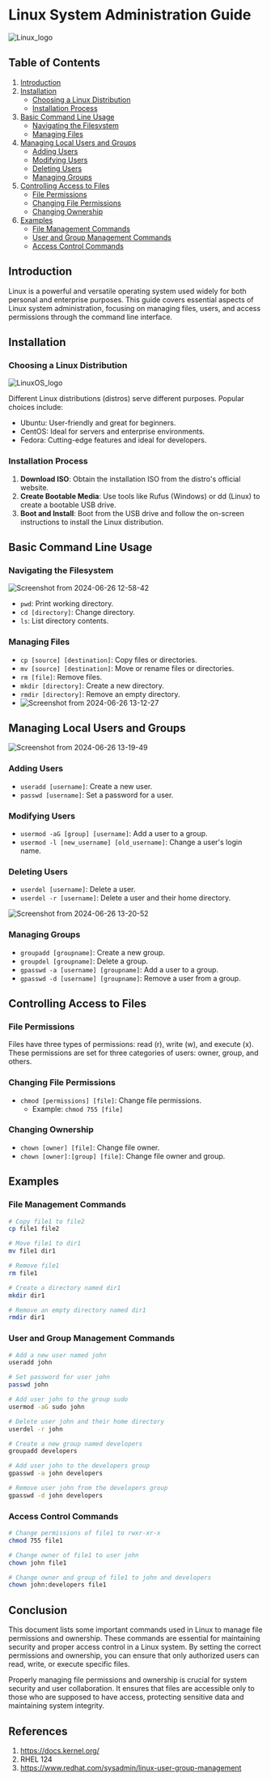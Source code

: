 # Linux System Administration Guide
![Linux_logo](https://media.licdn.com/dms/image/D4D12AQGxLt3lZb-3FA/article-cover_image-shrink_600_2000/0/1693882752310?e=2147483647&v=beta&t=oIqV0XAIi0Wqb8-HAFjyPP8310CE2rBd5paDKSryqcY)

## Table of Contents

1. [Introduction](#introduction)
2. [Installation](#installation)
    - [Choosing a Linux Distribution](#choosing-a-linux-distribution)
    - [Installation Process](#installation-process)
3. [Basic Command Line Usage](#basic-command-line-usage)
    - [Navigating the Filesystem](#navigating-the-filesystem)
    - [Managing Files](#managing-files)
4. [Managing Local Users and Groups](#managing-local-users-and-groups)
    - [Adding Users](#adding-users)
    - [Modifying Users](#modifying-users)
    - [Deleting Users](#deleting-users)
    - [Managing Groups](#managing-groups)
5. [Controlling Access to Files](#controlling-access-to-files)
    - [File Permissions](#file-permissions)
    - [Changing File Permissions](#changing-file-permissions)
    - [Changing Ownership](#changing-ownership)
6. [Examples](#examples)
    - [File Management Commands](#file-management-commands)
    - [User and Group Management Commands](#user-and-group-management-commands)
    - [Access Control Commands](#access-control-commands)

## Introduction

Linux is a powerful and versatile operating system used widely for both personal and enterprise purposes. This guide covers essential aspects of Linux system administration, focusing on managing files, users, and access permissions through the command line interface.

## Installation

### Choosing a Linux Distribution
![LinuxOS_logo](https://encrypted-tbn0.gstatic.com/images?q=tbn:ANd9GcRQOanYwFsE96GOEGBggdGBVx_GQUZQ1i5uow&s)

Different Linux distributions (distros) serve different purposes. Popular choices include:

- Ubuntu: User-friendly and great for beginners.
- CentOS: Ideal for servers and enterprise environments.
- Fedora: Cutting-edge features and ideal for developers.

### Installation Process

1. **Download ISO**: Obtain the installation ISO from the distro's official website.
2. **Create Bootable Media**: Use tools like Rufus (Windows) or dd (Linux) to create a bootable USB drive.
3. **Boot and Install**: Boot from the USB drive and follow the on-screen instructions to install the Linux distribution.

## Basic Command Line Usage

### Navigating the Filesystem
![Screenshot from 2024-06-26 12-58-42](https://github.com/siddharthsinghchaudhari/Linux/assets/120357061/4ee45f34-5c69-4acf-b1cb-b34ef79e28cd)

- `pwd`: Print working directory.
- `cd [directory]`: Change directory.
- `ls`: List directory contents.

### Managing Files

- `cp [source] [destination]`: Copy files or directories.
- `mv [source] [destination]`: Move or rename files or directories.
- `rm [file]`: Remove files.
- `mkdir [directory]`: Create a new directory.
- `rmdir [directory]`: Remove an empty directory.
- ![Screenshot from 2024-06-26 13-12-27](https://github.com/siddharthsinghchaudhari/Linux/assets/120357061/7554a881-d8a8-4a47-ae71-8645444ae60d)


## Managing Local Users and Groups
![Screenshot from 2024-06-26 13-19-49](https://github.com/siddharthsinghchaudhari/Linux/assets/120357061/510ac52e-606b-48cd-95b9-3d212fe32a93)


### Adding Users

- `useradd [username]`: Create a new user.
- `passwd [username]`: Set a password for a user.

### Modifying Users

- `usermod -aG [group] [username]`: Add a user to a group.
- `usermod -l [new_username] [old_username]`: Change a user's login name.

### Deleting Users

- `userdel [username]`: Delete a user.
- `userdel -r [username]`: Delete a user and their home directory.

![Screenshot from 2024-06-26 13-20-52](https://github.com/siddharthsinghchaudhari/Linux/assets/120357061/5c89614d-5431-44f0-9b0d-60fdc3378a75)

### Managing Groups

- `groupadd [groupname]`: Create a new group.
- `groupdel [groupname]`: Delete a group.
- `gpasswd -a [username] [groupname]`: Add a user to a group.
- `gpasswd -d [username] [groupname]`: Remove a user from a group.

## Controlling Access to Files

### File Permissions

Files have three types of permissions: read (r), write (w), and execute (x). These permissions are set for three categories of users: owner, group, and others.

### Changing File Permissions

- `chmod [permissions] [file]`: Change file permissions.
  - Example: `chmod 755 [file]`

### Changing Ownership

- `chown [owner] [file]`: Change file owner.
- `chown [owner]:[group] [file]`: Change file owner and group.

## Examples

### File Management Commands

```sh
# Copy file1 to file2
cp file1 file2

# Move file1 to dir1
mv file1 dir1

# Remove file1
rm file1

# Create a directory named dir1
mkdir dir1

# Remove an empty directory named dir1
rmdir dir1

```
### User and Group Management Commands

```sh
# Add a new user named john
useradd john

# Set password for user john
passwd john

# Add user john to the group sudo
usermod -aG sudo john

# Delete user john and their home directory
userdel -r john

# Create a new group named developers
groupadd developers

# Add user john to the developers group
gpasswd -a john developers

# Remove user john from the developers group
gpasswd -d john developers
```
### Access Control Commands

```sh
# Change permissions of file1 to rwxr-xr-x
chmod 755 file1

# Change owner of file1 to user john
chown john file1

# Change owner and group of file1 to john and developers
chown john:developers file1
```
## Conclusion
This document lists some important commands used in Linux to manage file permissions and ownership. These commands are essential for maintaining security and proper access control in a Linux system. By setting the correct permissions and ownership, you can ensure that only authorized users can read, write, or execute specific files. 

Properly managing file permissions and ownership is crucial for system security and user collaboration. It ensures that files are accessible only to those who are supposed to have access, protecting sensitive data and maintaining system integrity.


## References
1. https://docs.kernel.org/
2. RHEL 124 
3. https://www.redhat.com/sysadmin/linux-user-group-management
